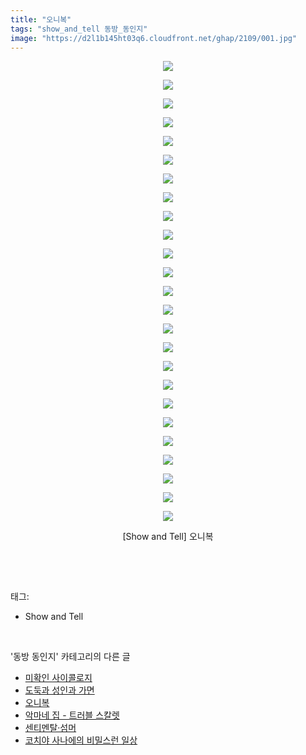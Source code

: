 ```yaml
---
title: "오니복"
tags: "show_and_tell 동방_동인지"
image: "https://d2l1b145ht03q6.cloudfront.net/ghap/2109/001.jpg"
---
```

<div class="article">
<p style="text-align: center; clear: none; float: none;"><img src="{{ site.imgserver1 }}/ghap/2109/001.jpg"/></p>
<p style="text-align: center; clear: none; float: none;"><img src="{{ site.imgserver1 }}/ghap/2109/002.jpg"/></p>
<p style="text-align: center; clear: none; float: none;"><img src="{{ site.imgserver1 }}/ghap/2109/003.jpg"/></p>
<p style="text-align: center; clear: none; float: none;"><img src="{{ site.imgserver1 }}/ghap/2109/004.jpg"/></p>
<p style="text-align: center; clear: none; float: none;"><img src="{{ site.imgserver1 }}/ghap/2109/005.jpg"/></p>
<p style="text-align: center; clear: none; float: none;"><img src="{{ site.imgserver1 }}/ghap/2109/006.jpg"/></p>
<p style="text-align: center; clear: none; float: none;"><img src="{{ site.imgserver1 }}/ghap/2109/007.jpg"/></p>
<p style="text-align: center; clear: none; float: none;"><img src="{{ site.imgserver1 }}/ghap/2109/008.jpg"/></p>
<p style="text-align: center; clear: none; float: none;"><img src="{{ site.imgserver1 }}/ghap/2109/009.jpg"/></p>
<p style="text-align: center; clear: none; float: none;"><img src="{{ site.imgserver1 }}/ghap/2109/010.jpg"/></p>
<p style="text-align: center; clear: none; float: none;"><img src="{{ site.imgserver1 }}/ghap/2109/011.jpg"/></p>
<p style="text-align: center; clear: none; float: none;"><img src="{{ site.imgserver1 }}/ghap/2109/012.jpg"/></p>
<p style="text-align: center; clear: none; float: none;"><img src="{{ site.imgserver1 }}/ghap/2109/013.jpg"/></p>
<p style="text-align: center; clear: none; float: none;"><img src="{{ site.imgserver1 }}/ghap/2109/014.jpg"/></p>
<p style="text-align: center; clear: none; float: none;"><img src="{{ site.imgserver1 }}/ghap/2109/015.jpg"/></p>
<p style="text-align: center; clear: none; float: none;"><img src="{{ site.imgserver1 }}/ghap/2109/016.jpg"/></p>
<p style="text-align: center; clear: none; float: none;"><img src="{{ site.imgserver1 }}/ghap/2109/017.jpg"/></p>
<p style="text-align: center; clear: none; float: none;"><img src="{{ site.imgserver1 }}/ghap/2109/018.jpg"/></p>
<p style="text-align: center; clear: none; float: none;"><img src="{{ site.imgserver1 }}/ghap/2109/019.jpg"/></p>
<p style="text-align: center; clear: none; float: none;"><img src="{{ site.imgserver1 }}/ghap/2109/020.jpg"/></p>
<p style="text-align: center; clear: none; float: none;"><img src="{{ site.imgserver1 }}/ghap/2109/021.jpg"/></p>
<p style="text-align: center; clear: none; float: none;"><img src="{{ site.imgserver1 }}/ghap/2109/022.jpg"/></p>
<p style="text-align: center; clear: none; float: none;"><img src="{{ site.imgserver1 }}/ghap/2109/023.jpg"/></p>
<p style="text-align: center; clear: none; float: none;"><img src="{{ site.imgserver1 }}/ghap/2109/024.jpg"/></p>
<p style="text-align: center; clear: none; float: none;"><img src="{{ site.imgserver1 }}/ghap/2109/025.jpg"/></p>
<p style="text-align: center; clear: none; float: none;">[Show and Tell] 오니복</p>
<p><br/></p>
</div><br/>
<div class="tagTrail">
<p>태그: </p>
<ul>
<li>Show and Tell</li>
</ul>
</div><br/>
<div class="another">
<p>'동방 동인지' 카테고리의 다른 글</p>
<ul>
<li><a href="/ghap_2111">미확인 사이콜로지</a></li>
<li><a href="/ghap_2110">도둑과 성인과 가면</a></li>
<li><a href="/ghap_2109">오니복</a></li>
<li><a href="/ghap_2106">악마네 집 - 트러블 스칼렛</a></li>
<li><a href="/ghap_2105">센티멘탈·섬머</a></li>
<li><a href="/ghap_2104">코치야 사나에의 비밀스런 일상</a></li>
</ul>
</div><br/>
<div class="cb_module cb_fluid">
<div class="cb_wrt cb_profile">
</div><!-- commentList close -->
</div><br/>
